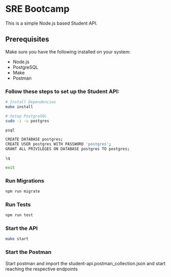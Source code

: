 
# SRE Bootcamp

This is a simple Node.js based Student API.


## Prerequisites


Make sure you have the following installed on your system:

- Node.js
- PostgreSQL
- Make
- Postman

### Follow these steps to set up the Student API:

```bash
# Install Dependencies
make install

# Setup PostgreSQL
sudo -i -u postgres

psql

CREATE DATABASE postgres;
CREATE USER postgres WITH PASSWORD 'postgres';
GRANT ALL PRIVILEGES ON DATABASE postgres TO postgres;

\q

exit
```

### Run Migrations
```bash
npm run migrate
```

### Run Tests
```bash
npm run test
```

###  Start the API
```bash
make start
```
###  Start the Postman
Start postman and import the student-api.postman_collection.json and start reaching the respective endpoints
